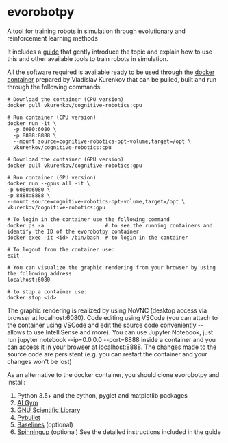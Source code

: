 # evorobotpy
A tool for training robots in simulation through evolutionary and reinforcement learning methods

It includes a [guide](/doc/LearningHowToTrainRobots.pdf) that gently introduce the topic and explain how to use this and other available tools to train robots in simulation.

All the software required is available ready to be used through the  [docker container](https://hub.docker.com/r/vkurenkov/cognitive-robotics) prepared by Vladislav Kurenkov that can be pulled, built and run through the following commands:

```
# Download the container (CPU version)
docker pull vkurenkov/cognitive-robotics:cpu

# Run container (CPU version)
docker run -it \
  -p 6080:6080 \
  -p 8888:8888 \
  --mount source=cognitive-robotics-opt-volume,target=/opt \
  vkurenkov/cognitive-robotics:cpu
  
# Download the container (GPU version)
docker pull vkurenkov/cognitive-robotics:gpu

# Run container (GPU version)
docker run --gpus all -it \
-p 6080:6080 \
-p 8888:8888 \
--mount source=cognitive-robotics-opt-volume,target=/opt \
vkurenkov/cognitive-robotics:gpu

# To login in the container use the following command
docker ps -a                    # to see the running containers and identify the ID of the evorobotpy container
docker exec -it <id> /bin/bash  # to login in the container

# To logout from the container use:
exit

# You can visualize the graphic rendering from your browser by using the following address
localhost:6080

# to stop a container use:
docker stop <id>
```
The graphic rendering is realized by using NoVNC (desktop access via browser at localhost:6080). Code editing using VSCode (you can attach to the container using VSCode and edit the source code conveniently -- allows to use IntelliSense and more). You can use Jupyter Notebook, just run jupyter notebook --ip=0.0.0.0 --port=8888 inside a container and you can access it in your browser at localhost:8888. The changes made to the source code are persistent (e.g. you can restart the container and your changes won't be lost)

As an alternative to the docker container, you should clone evorobotpy and install:
1) Python 3.5+ and the cython, pyglet and matplotlib packages
2) [AI Gym](gym.openai.com)
3) [GNU Scientific Library](https://www.gnu.org/software/gsl)
4) [Pybullet](https://pybullet.org/)
5) [Baselines](https://github.com/openai/baselines) (optional)
6) [Spinningup](https://spinningup.openai.com/) (optional)
See the detailed instructions included in the guide

